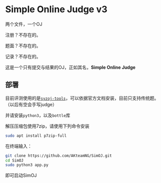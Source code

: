 # Simple Online Judge v3

两个文件，一个OJ

注册？不存在的。

题面？不存在的。

记录？不存在的。

这是一个只有提交与结果的OJ，正如其名，**Simple Online Judge**

## 部署

目前评测使用的是[`syzoj-tools`](<https://github.com/syzoj/syzoj-tools>)，可以依据官方文档安装，目前只支持传统题。（以后有空会手写judge）

并请安装`python3`，以及`bottle`库

解压压缩包使用7zip，请使用下列命令安装

```bash
sudo apt install p7zip-full
```

在终端输入：

```bash
git clone https://github.com/AKteamNG/SimOJ.git
cd SimOJ
sudo python3 app.py
```

即可启动SimOJ



